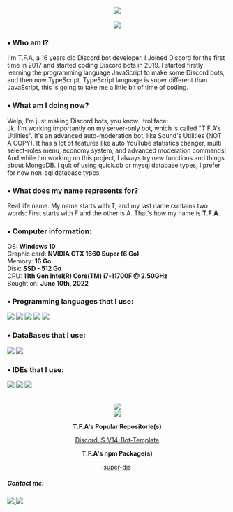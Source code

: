 <p align="center">
  <img src="https://media.discordapp.net/attachments/1006491186875338823/1017090536861093968/04a12f46f555b3c260d00d37e69c3e7a.png">
  <br>
  <br>
  <img src="https://lanyard.cnrad.dev/api/849413565487382578">
</p>

### • Who am I?
I'm T.F.A, a 16 years old Discord bot developer. I Joined Discord for the first time in 2017 and started coding Discord bots in 2019. I started firstly learning the programming language JavaScript to make some Discord bots, and then now TypeScript. TypeScript language is super different than JavaScript, this is going to take me a little bit of time of coding.

### • What am I doing now?
Welp, I'm just making Discord bots, you know. :trollface:<br>
Jk, I'm working importantly on my server-only bot, which is called "T.F.A's Utilities". It's an advanced auto-moderation bot, like Sound's Utilities (NOT A COPY). It has a lot of features like auto YouTube statistics changer, multi select-roles menu, economy system, and advanced moderation commands! And while I'm working on this project, I always try new functions and things about MongoDB. I quit of using quick.db or mysql database types, I prefer for now non-sql database types.

### • What does my name represents for?
Real life name. My name starts with T, and my last name contains two words: First starts with F and the other is A. That's how my name is **T.F.A**.

### • Computer information:<br>
OS: **Windows 10**<br>
Graphic card: **NVIDIA GTX 1660 Super (6 Go)**<br>
Memory: **16 Go**<br>
Disk: **SSD - 512 Go**<br>
CPU: **11th Gen Intel(R) Core(TM) i7-11700F @ 2.50GHz**<br>
Bought on: **June 10th, 2022**<br>

### • Programming languages that I use:<br>
<img src="https://img.shields.io/badge/100%20Percent-100000?logo=javascript&style=flat&label=JavaScript&color=32cd32"> <img src="https://img.shields.io/badge/90%20Percent-100000?logo=typescript&style=flat&label=TypeScript&color=32cd32"> <img src="https://img.shields.io/badge/75 Percent-100000?logo=python&style=flat&label=Python&color=green"> <img src="https://img.shields.io/badge/50%20Percent-100000?logo=html5&style=flat&label=HTML 5&color=yellow"> <img src="https://img.shields.io/badge/20%20Percent-100000?logo=arduino&style=flat&logoColor=00979D&label=Arduino&color=orange">

### • DataBases that I use:<br>
<img src="https://img.shields.io/badge/100 Percent-100000?logo=mongodb&style=flat&label=MongoDB&color=32cd32"> <img src="https://img.shields.io/badge/0 Percent-100000?logo=sqlite&style=flat&logoColor=blue&label=Quick.DB&color=red">

### • IDEs that I use:<br>
<img src="https://img.shields.io/badge/100 Percent-100000?logo=visual%20studio%20code&style=flat&logoColor=blue&label=Visual Studio Code&color=32cd32"> <img src="https://img.shields.io/badge/100%20Percent-100000?logo=the%20algorithms&style=flat&logoColor=white&label=AlgoBox&color=32cd32"> <img src="https://img.shields.io/badge/0 Percent-100000?logo=replit&style=flat&label=Repl.it&color=red">

<br>
<div align="center">
    <img src="https://github-readme-stats.vercel.app/api?username=TFAGaming&theme=blue-green">
<br>
    <img src="https://github-readme-stats.vercel.app/api/top-langs/?username=TFAGaming&theme=blue-green">
<br>
<p>
    <b>
        T.F.A's Popular Repositorie(s)
    </b>
</p>
<a href="https://github.com/TFAGaming/DiscordJS-V14-Bot-Template">
    DiscordJS-V14-Bot-Template
</a>

<br>
<p>
  <b>
    T.F.A's npm Package(s)
  </b>
</p>
<a href="https://www.npmjs.com/package/super-djs"> 
  super-djs
</a>
</div>

##### Contact me:<br>
<a href="https://www.youtube.com/c/TFA7524">
  <img src="https://img.shields.io/badge/YouTube-100000?logo=youtube&style=social">
</a>
<a href="https://discord.com/users/849413565487382578">
    <img src="https://img.shields.io/badge/Discord-100000?logo=discord&style=social">
</a>
